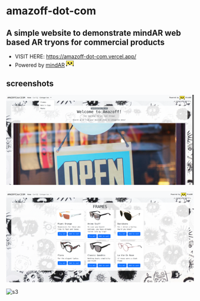 # amazoff-dot-com


## A simple website to demonstrate mindAR web based AR tryons for commercial products


* VISIT HERE: https://amazoff-dot-com.vercel.app/
* Powered by [mindAR]("https://github.com/hiukim/mind-ar-js") <img src="./media/logo.png" height=20px>

## screenshots

![s1](./media/Screenshot1.png)

![s2](./media/Screenshot2.png)

![s3](./media/demo.gif)